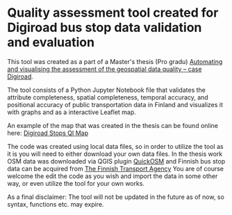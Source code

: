 # Quality assessment tool created for Digiroad bus stop data validation and evaluation
This tool was created as a part of a Master's thesis (Pro gradu)  [Automating and visualising the assessment of the geospatial data quality – case Digiroad](https://www.utupub.fi/handle/10024/178626).

The tool consists of a Python Jupyter Notebook file that validates the attribute completeness, spatial completeness, temporal accuracy, and positional accuracy of public transportation data in Finland and visualizes it with graphs and as a interactive Leaflet map.

An example of the map that was created in the thesis can be found online here: [Digiroad Stops QI Map](https://jennikarro.github.io/DRStops-QI-map.html)

The code was created using local data files, so in order to utilize the tool as it is you will need to either download your own data files. In the thesis work OSM data was downloaded via QGIS plugin [QuickOSM](https://github.com/3liz/QuickOSM) and Finnish bus stop data can be acquired from [The Finnish Transport Agency](https://suomenvaylat.vayla.fi/?lang=en) You are of course welcome the edit the code as you wish and import the data in some other way, or even utilize the tool for your own works. 

As a final disclaimer: The tool will not be updated in the future as of now, so syntax, functions etc. may expire.
